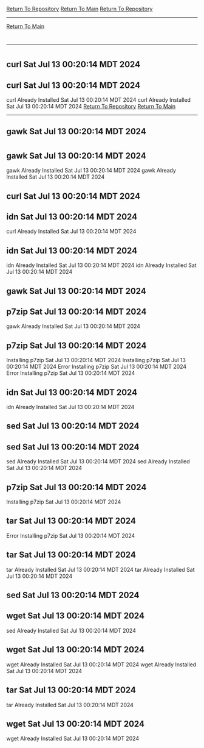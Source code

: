 [Return To Repository](https://github.com/DigitalWarrior/piholeparser/)
[Return To Main](https://github.com/DigitalWarrior/piholeparser/blob/master/RecentRunLogs/Mainlog.md)
[Return To Repository](https://github.com/DigitalWarrior/piholeparser/)
____________________________________
[Return To Main](https://github.com/DigitalWarrior/piholeparser/blob/master/RecentRunLogs/Mainlog.md)
# 
____________________________________
# 
## curl Sat Jul 13 00:20:14 MDT 2024
## curl Sat Jul 13 00:20:14 MDT 2024
curl Already Installed Sat Jul 13 00:20:14 MDT 2024
curl Already Installed Sat Jul 13 00:20:14 MDT 2024
[Return To Repository](https://github.com/DigitalWarrior/piholeparser/)
[Return To Main](https://github.com/DigitalWarrior/piholeparser/blob/master/RecentRunLogs/Mainlog.md)
____________________________________
## gawk Sat Jul 13 00:20:14 MDT 2024
# 
## gawk Sat Jul 13 00:20:14 MDT 2024
gawk Already Installed Sat Jul 13 00:20:14 MDT 2024
gawk Already Installed Sat Jul 13 00:20:14 MDT 2024
## curl Sat Jul 13 00:20:14 MDT 2024
## idn Sat Jul 13 00:20:14 MDT 2024
curl Already Installed Sat Jul 13 00:20:14 MDT 2024
## idn Sat Jul 13 00:20:14 MDT 2024
idn Already Installed Sat Jul 13 00:20:14 MDT 2024
idn Already Installed Sat Jul 13 00:20:14 MDT 2024
## gawk Sat Jul 13 00:20:14 MDT 2024
## p7zip Sat Jul 13 00:20:14 MDT 2024
gawk Already Installed Sat Jul 13 00:20:14 MDT 2024
## p7zip Sat Jul 13 00:20:14 MDT 2024
Installing p7zip Sat Jul 13 00:20:14 MDT 2024
Installing p7zip Sat Jul 13 00:20:14 MDT 2024
Error Installing p7zip Sat Jul 13 00:20:14 MDT 2024
Error Installing p7zip Sat Jul 13 00:20:14 MDT 2024
## idn Sat Jul 13 00:20:14 MDT 2024
idn Already Installed Sat Jul 13 00:20:14 MDT 2024
## sed Sat Jul 13 00:20:14 MDT 2024
## sed Sat Jul 13 00:20:14 MDT 2024
sed Already Installed Sat Jul 13 00:20:14 MDT 2024
sed Already Installed Sat Jul 13 00:20:14 MDT 2024
## p7zip Sat Jul 13 00:20:14 MDT 2024
Installing p7zip Sat Jul 13 00:20:14 MDT 2024
## tar Sat Jul 13 00:20:14 MDT 2024
Error Installing p7zip Sat Jul 13 00:20:14 MDT 2024
## tar Sat Jul 13 00:20:14 MDT 2024
tar Already Installed Sat Jul 13 00:20:14 MDT 2024
tar Already Installed Sat Jul 13 00:20:14 MDT 2024
## sed Sat Jul 13 00:20:14 MDT 2024
## wget Sat Jul 13 00:20:14 MDT 2024
sed Already Installed Sat Jul 13 00:20:14 MDT 2024
## wget Sat Jul 13 00:20:14 MDT 2024
wget Already Installed Sat Jul 13 00:20:14 MDT 2024
wget Already Installed Sat Jul 13 00:20:14 MDT 2024
## tar Sat Jul 13 00:20:14 MDT 2024
tar Already Installed Sat Jul 13 00:20:14 MDT 2024
## wget Sat Jul 13 00:20:14 MDT 2024
wget Already Installed Sat Jul 13 00:20:14 MDT 2024
